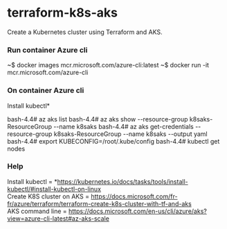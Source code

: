 # terraform-k8s-aks
Create a Kubernetes cluster using Terraform and AKS.

### Run container Azure cli
~$ docker images mcr.microsoft.com/azure-cli:latest
~$ docker run -it mcr.microsoft.com/azure-cli

### On container Azure cli
Install kubectl*

bash-4.4# az aks list
bash-4.4# az aks show --resource-group k8saks-ResourceGroup --name k8saks
bash-4.4# az aks get-credentials --resource-group k8saks-ResourceGroup --name k8saks --output yaml
bash-4.4# export KUBECONFIG=/root/.kube/config
bash-4.4# kubectl get nodes

### Help
Install kubectl           = *https://kubernetes.io/docs/tasks/tools/install-kubectl/#install-kubectl-on-linux \
Create K8S cluster on AKS = https://docs.microsoft.com/fr-fr/azure/terraform/terraform-create-k8s-cluster-with-tf-and-aks \
AKS command line          = https://docs.microsoft.com/en-us/cli/azure/aks?view=azure-cli-latest#az-aks-scale
